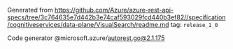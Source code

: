 Generated from https://github.com/Azure/azure-rest-api-specs/tree/3c764635e7d442b3e74caf593029fcd440b3ef82//specification/cognitiveservices/data-plane/VisualSearch/readme.md tag: `release_1_0`

Code generator @microsoft.azure/autorest.go@2.1.175



